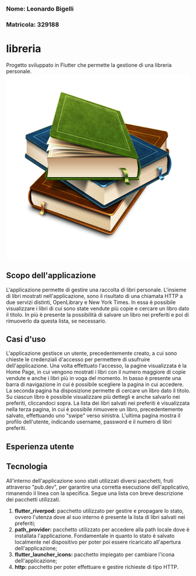 ### Nome: Leonardo Bigelli 
### Matricola: 329188
# libreria

Progetto sviluppato in Flutter che permette la gestione di una libreria personale.
![logo](img/logo.png)

## Scopo dell'applicazione

L'applicazione permette di gestire una raccolta di libri personale. L'insieme di libri mostrati nell'applicazione, sono il risultato di una chiamata HTTP a due servizi distinti, OpenLibrary e New York Times. In essa è possibile visualizzare i libri di cui sono state vendute più copie e cercare un libro dato il titolo. In più è presente la possibilità di salvare un libro nei preferiti e poi di rimuoverlo da questa lista, se necessario. 

## Casi d'uso

L'applicazione gestisce un utente, precedentemente creato, a cui sono chieste le credenziali d'accesso per permettere di usufruire dell'applicazione. Una volta effettuato l'accesso, la pagine visualizzata è la Home Page, in cui vengono mostrati i libri con il numero maggiore di copie vendute e anche i libri più in voga del momento. In basso è presente una barra di navigazione in cui è possibile scegliere la pagina in cui accedere. La seconda pagina ha disposizione permette di cercare un libro dato il titolo. Su ciascun libro è possibile visualizzare più dettegli e anche salvarlo nei preferiti, cliccandoci sopra. La lista dei libri salvati nei preferiti è visualizzata nella terza pagina, in cui è possibile rimuovere un libro, precedentemente salvato, effettuando uno "swipe" verso sinistra. L'ultima pagina mostra il profilo dell'utente, indicando username, password e il numero di libri preferiti.

## Esperienza utente 


## Tecnologia

All'interno dell'applicazione sono stati utilizzati diversi pacchetti, fruti attraverso "pub.dev", per garantire una corretta esecuzione dell'applicativo, rimanendo il linea con la specifica. Segue una lista con breve descrizione dei pacchetti utilizzati.

1. **flutter_riverpod:** pacchetto utilizzato per gestire e propagare lo stato, ovvero l'utenza dove al suo interno è presente la lista di libri salvati nei preferiti;
2. **path_provider:** pacchetto utilizzato per accedere alla path locale dove è installata l'applicazione. Fondamentale in quanto lo stato è salvato localmente nel dispositivo per poter poi essere ricaricato all'apertura dell'applicazione;
3. **flutter_launcher_icons:** pacchetto impiegato per cambiare l'icona dell'applicazione;
4. **http:** pacchetto per poter effettuare e gestire richieste di tipo HTTP.